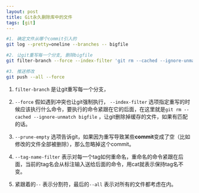 ```yaml
---
layout: post
title: Git永久删除库中的文件
tags: [git]
---
```




```bash
#1. 确定文件从哪个commit引入的
git log --pretty=oneline --branches -- bigfile

#2. 让git重写每一个分支, 删除bigfile
git filter-branch --force --index-filter 'git rm --cached --ignore-unmatch bigfile' --prune-empty --tag-name-filter cat -- --all

#3. 推送修改
git push --all --force
```



1. `filter-branch` 是让git重写每一个分支，

2. `--force` 假如遇到冲突也让git强制执行， `--index-filter` 选项指定重写的时候应该执行什么命令，要执行的命令紧跟在它的后面，在这里就是`git rm --cached --ignore-unmatch bigfile` ，让git删除掉缓存的文件，如果有匹配的话。

3. `--prune-empty` 选项告诉git，如果因为重写导致某些**commit**变成了空（比如修改的文件全部被删除），那么忽略掉这个commit。

4. `--tag-name-filter` 表示对每一个tag如何重命名，重命名的命令紧跟在后面，当前的tag名会从标注输入送给后面的命令，用cat就表示保持tag名不变。

5. 紧跟着的`--` 表示分割符，最后的`--all` 表示对所有的文件都考虑在内。
